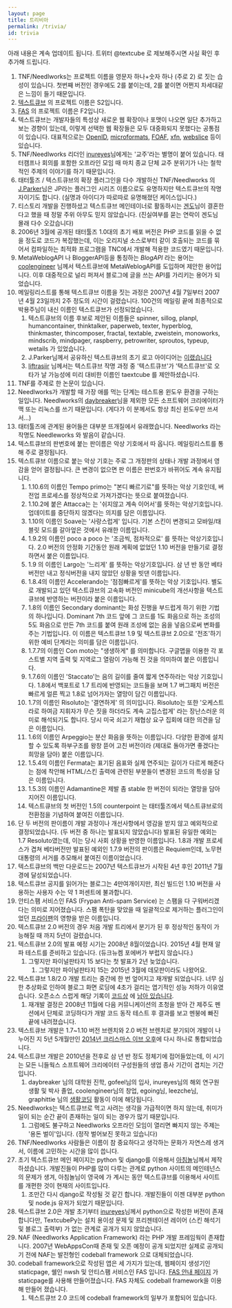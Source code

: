 ```yaml
---
layout: page
title: 트리비아
permalink: /trivia/
id: trivia
---
```

아래 내용은 계속 업데이트 됩니다. 트위터 @textcube 로 제보해주시면 사실 확인 후 추가해 드립니다.

 1. TNF/Needlworks는 프로젝트 이름을 영문자 하나+숫자 하나 (주로 2) 로 짓는 습성이 있습니다. 첫번째 버전인 경우에도 2를 붙이는데, 2를 붙이면 어쩐지 차세대같은 느낌이 들기 때문입니다.
 1. [텍스트큐브](http://www.textcube.org) 의 프로젝트 이름은 S2입니다.
 1. [FAS](http://antispam.textcube.org) 의 프로젝트 이름은 F2입니다.
 1. 텍스트큐브는 개발자들의 특성상 새로운 웹 확장이나 포맷이 나오면 일단 추가하고 보는 경향이 있는데, 이렇게 선택한 웹 확장들은 모두 대중화되지 못했다는 공통점이 있습니다. 대표적으로는 [OpenID](http://openid.net), [microformats](http://microformats.org), [FOAF](http://www.foaf-project.org), [xfn](http://gmpg.org/xfn/), [webslice](http://windows.microsoft.com/en-us/windows/web-slices-faq#1TC=windows-7)  등이 있습니다.
 1. TNF/Needlworks 리더인 [inureyes](http://forest.nubimaru.com)님에게는 '교주'라는 별명이 붙어 있습니다. 태터캠프나 회의를 포함한 오프라인 모임 때 마치 종교 단체 교주 분위기가 나는 철학적인 주제의 이야기를 하기 때문입니다.
 1. 태터툴즈 / 텍스트큐브의 확장 플러그인을 다수 개발하신 TNF/Needlworks 의 [J.Parker](http://create74.com)님은 JP라는 플러그인 시리즈 이름으로도 유명하지만 텍스트큐브의 작명자이기도 합니다. (실명과 아이디가 따로따로 유명해졌던 케이스입니다.)
 1. 티스토리 개발을 진행하셨고 텍스트큐브 메인테이너로 활동하시는 [겐도](http://gendoh.tistory.com)님이 결혼한다고 했을 때 정말 주위 아무도 믿지 않았습니다. (진실여부를 묻는 연락이 겐도님 몰래 다수 오갔습니다)
 1. 2006년 3월에 공개된 태터툴즈 1.0대의 초기 배포 버전은 PHP 코드를 읽을 수 없을 정도로 코드가 복잡했는데, 이는 오리지널 소스로부터 같이 호출되는 코드를 묶어서 컴파일하는 최적화 프로그램을 TNC에서 개발해 적용한 코드였기 때문입니다.
 1. MetaWeblogAPI 나 BloggerAPI등을 통칭하는 *BlogAPI* 라는 용어는 [coolengineer](http://coolengineer.com) 님께서 텍스트큐브에 MetaWeblogAPI를 도입하며 제안한 용어입니다. 이후 대중적으로 널리 퍼져서 블로그에 글을 쓰는 API를 가리키는 용어가 되었습니다.
 1. 메일링리스트를 통해 텍스트큐브 이름을 짓는 과정은 2007년 4월 7일부터 2007년 4월 23일까지 2주 정도의 시간이 걸렸습니다. 100건의 메일링 끝에 최종적으로 박용주님이 내신 이름인 텍스트큐브가 선정되었습니다.
    1. 텍스트큐브의 이름 후보로 제안된 이름들은 spinner, sillog, planpl, humancontainer, thinktalker, paperweb, texter, hyperblog, thinkmaster, thincomposer, fractal, textable, zweistein, monoworks, mindscrib, mindpager, raspberry, petrowriter, sproutos, typeup, wetails 가 있었습니다.
    1. J.Parker님께서 공유하신 텍스트큐브의 초기 로고 아이디어는 [이랬습니다](http://create74.com/temp/textcube.swf)
    1. [liftrasiir](http://j.mearie.org) 님께서는 텍스트큐브 작명 과정 중 '텍스트큐브'가 '택스트큐브'로 오타가 날 가능성에 미리 대비한 이름인 taextcube 를 제안하셨습니다.
 1. TNF를 주제로 한 논문이 있습니다.
 1. Needlworks가 개발할 때 가장 애를 먹는 단계는 테스트용 윈도우 환경을 구하는 일입니다. Needlworks의 [daybreaker](http://daybreaker.info)님을 제외한 모든 소프트웨어 크리에이터가 맥 또는 리눅스를 쓰기 때문입니다. (게다가 이 분께서도 항상 최신 윈도우만 쓰셔서...)
 1. 태터툴즈에 관계된 용어들은 대부분 뜨개질에서 유래했습니다. Needlworks 라는 작명도 Needleworks 와 발음이 같습니다.
 1. 텍스트큐브의 판번호에 붙는 판이름은 악상 기호에서 따 옵니다. 메일링리스트를 통해 주로 결정됩니다.
 1. 텍스트큐브 이름으로 붙는 악상 기호는 주로 그 개정판의 상태나 개발 과정에서 영감을 얻어 결정됩니다. 큰 변경이 없으면 판 이름은 판번호가 바뀌어도 계속 유지됩니다.
    1. 1.10.6의 이름인 Tempo primo는 "본디 빠르기로"를 뜻하는 악상 기호인데, 버전업 프로세스를 정상적으로 가져가겠다는 뜻으로 붙여졌습니다.
    1. 1.10.2에 붙은 Attacca는 는 '쉬지않고 계속 이어서'를 뜻하는 악상기호입니다. 업데이트를 중단하지 않겠다는 의지를 담은 이름입니다.
    1. 1.10의 이름인 Soave는 '사랑스럽게' 입니다. 기본 스킨이 변경되고 모바일/태블릿 모드를 갈아엎은 것에서 유래한 이름입니다.
    1. 1.9.2의 이름인 poco a poco 는 '조금씩, 점차적으로' 를 뜻하는 악상기호입니다. 2.0 버전의 안정화 기간동안 원래 계획에 없었던 1.10 버전을 만들기로 결정하면서 붙은 이름입니다.
    1. 1.9 의 이름인 Largo는 '느리게' 를 뜻하는 악상기호입니다. 삼 년 반 동안 베타버전만 내고 정식버전을 내지 않았던 상황을 빗댄 이름입니다.
    1. 1.8.4의 이름인 Accelerando는 '점점빠르게'를 뜻하는 악상 기호입니다. 별도로 개발되고 있던 텍스트큐브의 고속화 버전인 minicube의 개선사항을 텍스트큐브에 반영하는 버전이라 붙은 이름입니다.
    1. 1.8의 이름인 Secondary dominant는 화성 진행을 부드럽게 하기 위한 기법의 하나입니다. Dominant 7th 코드 앞에 그 코드를 1도 화음으로 하는 조성의 5도 화음으로 만든 7th 코드를 붙여 원래 조성에 없는 음을 넣음으로써 변화를 주는 기법입니다. 이 이름은 텍스트큐브 1.9 및 텍스트큐브 2.0으로 '전조'하기 위한 예비 단계라는 의미를 담은 이름입니다.
    1. 1.7.7의 이름인 Con moto는 "생생하게" 를 의미합니다. 구글맵을 이용한 각 포스트별 지역 출력 및 지역로그 열람이 가능해 진 것을 의미하여 붙은 이름입니다.
    1. 1.7.6의 이름인 'Staccato'는 음의 길이를 줄여 짧게 연주하라는 악상 기호입니다. 1.8에서 백포트로 1.7 트리에 반영되는 코드들을 보며 1.7 버그패치 버전은 빠르게 얼른 찍고 1.8로 넘어가자는 열망이 담긴 이름입니다.
    1. 1.7의 이름인 Risoluto는 '결연하게' 의 의미입니다. Risoluto는 또한 '오케스트라로 하여금 지휘자가 무슨 짓을 하더라도 계속 고집스럽게' 라는 장난스러운 의미로 해석되기도 합니다. 당시 미국 쇠고기 재협상 요구 집회에 대한 의견을 담은 이름입니다.
    1. 1.6의 이름인 Arpeggio는 분산 화음을 뜻하는 이름입니다. 다양한 환경에 설치할 수 있도록 하부구조를 왕창 뜯어 고친 버전이라 (제대로 돌아가면 좋겠다는 희망을 담아) 붙은 이름입니다.
    1. 1.5.4의 이름인 Fermata는 표기된 음표와 실제 연주되는 길이가 다르게 해준다는 점에 착안해 HTML/스킨 출력에 관련된 부분들이 변경된 코드의 특성을 담은 이름입니다.
    1. 1.5.3의 이름인 Adamantine은 제발 좀 stable 한 버전이 되라는 열망을 담아 지어진 이름입니다.
    1. 텍스트큐브의 첫 버전인 1.5의 counterpoint 는 태터툴즈에서 텍스트큐브로의 전환점을 기념하여 붙여진 이름입니다.
 1. 단 두 버전의 판이름이 개발 과정이나 개선사항에서 영감을 받지 않고 예외적으로 결정되었습니다. (두 버전 중 하나는 발표되지 않았습니다) 발표된 유일한 예외는 1.7 Resoluto였는데, 이는 당시 사회 상황을 반영한 이름입니다. 1.8과 개발 프로세스가 겹쳐 베타버전만 발표된 예외인 1.7.9 버전의 판이름은 Requiem인데, 노무현대통령의 서거를 추모해서 붙여진 이름이었습니다.
 1. 텍스트큐브의 백만 다운로드는 2007년 텍스트큐브가 시작된 4년 후인 2011년 7월 경에 달성되었습니다.
 1. 텍스트큐브 공지를 읽어가는 블로그는 4만여개이지만, 최신 빌드인 1.10 버전을 사용하는 사용자 수는 약 1 퍼센트에 불과합니다.
 1. 안티스팸 서비스인 FAS (Frypan Anti-spam Service) 는 스팸을 다 구워버리겠다는 의미로 지어졌습니다. 스팸 폭탄을 맞았을 때 일괄적으로 제거하는 플러그인이었던 [프라이팬](http://notice.textcube.org/ko/121)의 영향을 받은 이름입니다.
 1. 텍스트큐브 2.0 버전의 경우 처음 개발 트리에서 분기가 된 후 정상적인 동작이 가능해질 때 까지 5년이 걸렸습니다.
 1. 텍스트큐브 2.0의 발표 예정 시기는 2008년 8월이었습니다. 2015년 4월 현재 알파 테스트를 준비하고 있습니다. (듀크뉴켐 포에버가 부럽지 않습니다.)
    1. 그렇지만 파이널판타지 15 보다는 첫 발표가 2년 늦었습니다.
        1. 그렇지만 파이널판타지 15는 2015년 3월에 데모판이라도 나왔어요.
 1. 텍스트큐브 1.8/2.0 개발 트리는 중간에 한 번 엎어지고 재개발 되었습니다. 너무 심한 추상화로 인하여 블로그 화면 로딩에 4초가 걸리는 엽기적인 성능 저하가 이유였습니다. 오픈소스 스럽게 해당 기록이 [코드상](https://github.com/Needlworks/Textcube/tree/2.0-test) 에 [남아 있습니다](https://github.com/Needlworks/Textcube/tree/1.8-blackhistory1).
    1. 재개발 결정은 2008년 11월에 다음 커뮤니케이션의 초청을 받아 간 제주도 펜션에서 단체로 코딩하다가 개발 코드 동작 테스트 후 결과를 보고 멘붕에 빠진 끝에 내려졌습니다.
 1. 텍스트큐브 개발은 1.7~1.10 버전 브렌치와 2.0 버전 브렌치로 분기되어 개발이 나누어진 지 5년 5개월만인 [2014년 크리스마스 이브 오후](http://notice.textcube.org/ko/264)에 다시 하나로 통합되었습니다.
 1. 텍스트큐브 개발은 2010년을 전후로 삼 년 반 정도 정체기에 접어들었는데, 이 시기는 모든 니들웍스 소프트웨어 크리에이터 구성원들의 생업 종사 기간이 겹치는 기간입니다.
    1. daybreaker 님의 대학원 진학, gofeel님의 입사, inureyes님의 해외 연구원 생활 및 박사 졸업, coolengineer님의 창업, egoing님, leezche님, graphittie 님의 [생활코딩](http://opentutorials.org) 활동이 이에 해당됩니다.
 1. Needlworks는 텍스트큐브로 먹고 사려는 생각을 가급적이면 하지 않는데, 취미가 일이 되는 순간 끝이 존재하는 일이 되는 경우가 많기 때문입니다.
    1. 그럼에도 불구하고 Needlworks 오프라인 모임이 열리면 빠지지 않는 주제는 '용돈 벌이'입니다. (정작 벌어보진 못하고 있습니다)
 1. TNF/Needlworks 사람들은 이름이 참 중요하다고 생각하는 문화가 자연스레 생겨서, 이름에 고민하는 시간을 많이 씁니다.
 1. 초기 텍스트큐브 메인 페이지는 python 및 django를 이용해서 [아침놀](http://daybreaker.info)님께서 제작하셨습니다. 개발진들이 PHP를 많이 다루는 관계로 python 사이트의 메인테넌스의 문제가 생겨, 아침놀님이 영국에 가 계시는 동안 텍스트큐브를 이용해서 사이트를 개편한 것이 현재의 사이트입니다.
    1. 조만간 다시 django로 작성될 것 같긴 합니다. 개발진들이 이젠 대부분 python 및 node.js 유저가 되었기 때문입니다.
 1. 텍스트큐브 2.0은 개발 초기부터 [inureyes](http://forest.nubimaru.com)님께서 python으로 작성한 버전이 존재합니다만, TextcubePy는 설치 용이성 문제 및 프리젠테이션 레이어 (스킨 해석기 및 블로그 출력부) 가 없는 관계로 공개가 되지 않았습니다.
 1. NAF (Needlworks Application Framework) 라는 PHP 개발 프레임웍이 존재합니다. 2007년 WebAppsCon때 존재 및 오픈 예정이 공개 되었지만 실제로 공개되기 전에 NAF는 발전형인 codeball framework 으로 대체되었습니다.
 1. codeball framework으로 작성된 앱은 세 가지가 있는데, 웹페이지 생성기인 staticpage, 쉘인 nwsh 및 안티스팸 서비스인 FAS 입니다. [FAS 안내 페이지](http://antispam.textcube.org) 가 staticpage를 사용해 만들어졌습니다. FAS 자체도 codeball framework을 이용해 만들어 졌습니다.
    1. 텍스트큐브 2.0 코드에 codeball framework의 일부가 포함되어 있습니다.
